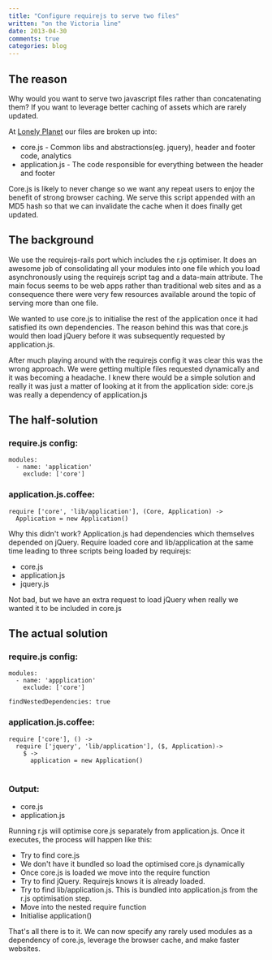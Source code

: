 ```yaml
---
title: "Configure requirejs to serve two files"
written: "on the Victoria line"
date: 2013-04-30
comments: true
categories: blog
---
```



## The reason

Why would you want to serve two javascript files rather than concatenating them? If you want to leverage better caching of assets which are rarely updated.

At [Lonely Planet](http://www.lonelyplanet.com/england/london/hotels) our files are broken up into:

- core.js - Common libs and abstractions(eg. jquery), header and footer code, analytics</li>
- application.js - The code responsible for everything between the header and footer</li>


Core.js is likely to never change so we want any repeat users to enjoy the benefit of strong browser caching. We serve this script appended with an MD5 hash so that we can invalidate the cache when it does finally get updated.


## The background

We use the requirejs-rails port which includes the r.js optimiser. It does an awesome job of consolidating all your modules into one file which you load asynchronously using the requirejs script tag and a data-main attribute. The main focus seems to be web apps rather than traditional web sites and as a consequence there were very few resources available around the topic of serving more than one file.

We wanted to use core.js to initialise the rest of the application once it had satisfied its own dependencies. The reason behind this was that core.js would then load jQuery before it was subsequently requested by application.js.

After much playing around with the requirejs config it was clear this was the wrong approach. We were getting multiple files requested dynamically and it was becoming a headache. I knew there would be a simple solution and really it was just a matter of looking at it from the application side: core.js was really a dependency of application.js

## The half-solution

### require.js config:
<pre><code class="language-bash">modules:
  - name: 'application'
    exclude: ['core']
</code></pre>

### application.js.coffee:
<pre><code class="language-coffeescript">require ['core', 'lib/application'], (Core, Application) ->
  Application = new Application()
</code></pre>

Why this didn't work? Application.js had dependencies which themselves depended on jQuery. Require loaded core and lib/application at the same time leading to three scripts being loaded by requirejs:
- core.js
- application.js
- jquery.js

Not bad, but we have an extra request to load jQuery when really we wanted it to be included in core.js

## The actual solution

### require.js config:
<pre><code class="language-bash">modules:
  - name: 'appplication'
    exclude: ['core']

findNestedDependencies: true
</code></pre>

### application.js.coffee:
<pre>
<code class="language-coffeescript">require ['core'], () ->
  require ['jquery', 'lib/application'], ($, Application)->
    $ ->
      application = new Application()
</code>
</pre>

### Output:
- core.js
- application.js

Running r.js will optimise core.js separately from application.js. Once it executes, the process will happen like this:


- Try to find core.js
- We don&apos;t have it bundled so load the optimised core.js dynamically
- Once core.js is loaded we move into the require function
- Try to find jQuery. Requirejs knows it is already loaded.
- Try to find lib/application.js. This is bundled into application.js from the r.js optimisation step.
- Move into the nested require function
- Initialise application()


That&apos;s all there is to it. We can now specify any rarely used modules as a dependency of core.js, leverage the browser cache, and make faster websites.
